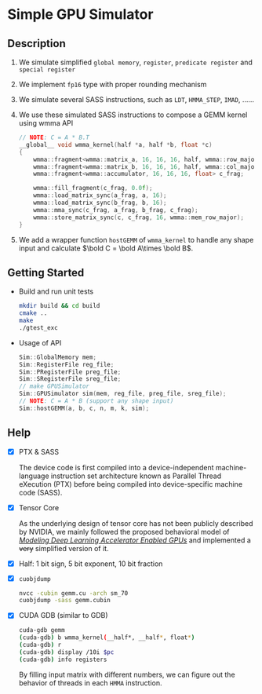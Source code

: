 # Simple GPU Simulator

## Description

1. We simulate simplified `global memory`, `register`, `predicate register` and `special register` 

2. We implement `fp16` type with proper rounding mechanism

3. We simulate several SASS instructions, such as `LDT`, `HMMA_STEP`, `IMAD`, ……

4. We use these simulated SASS instructions to compose a GEMM kernel using wmma API

   ```c++
   // NOTE: C = A * B.T
   __global__ void wmma_kernel(half *a, half *b, float *c)
   {
       wmma::fragment<wmma::matrix_a, 16, 16, 16, half, wmma::row_major> a_frag;
       wmma::fragment<wmma::matrix_b, 16, 16, 16, half, wmma::col_major> b_frag;
       wmma::fragment<wmma::accumulator, 16, 16, 16, float> c_frag;
   
       wmma::fill_fragment(c_frag, 0.0f);
       wmma::load_matrix_sync(a_frag, a, 16);
       wmma::load_matrix_sync(b_frag, b, 16);
       wmma::mma_sync(c_frag, a_frag, b_frag, c_frag);
       wmma::store_matrix_sync(c, c_frag, 16, wmma::mem_row_major);
   }
   ```

5. We add a wrapper function `hostGEMM` of `wmma_kernel` to handle any shape input and calculate $\bold C = \bold A\times \bold B$.




## Getting Started

- Build and run unit tests

  ```bash
  mkdir build && cd build
  cmake ..
  make
  ./gtest_exc
  ```

- Usage of API

  ```c++
  Sim::GlobalMemory mem;
  Sim::RegisterFile reg_file;
  Sim::PRegisterFile preg_file;
  Sim::SRegisterFile sreg_file;
  // make GPUSimulator
  Sim::GPUSimulator sim(mem, reg_file, preg_file, sreg_file);
  // NOTE: C = A * B (support any shape input)
  Sim::hostGEMM(a, b, c, n, m, k, sim);
  ```

  

## Help

- [x] PTX & SASS

  The device code is first compiled into a device-independent machine-language instruction set architecture known as Parallel Thread eXecution (PTX) before being compiled into device-specific machine code (SASS).

- [x] Tensor Core

  As the underlying design of tensor core has not been publicly described by NVIDIA, we mainly followed the proposed behavioral model of [*Modeling Deep Learning Accelerator Enabled GPUs*](https://arxiv.org/abs/1811.08309) and implemented a ~~very~~ simplified version of it.

- [x] Half: 1 bit sign, 5 bit exponent, 10 bit fraction

- [x] `cuobjdump`

  ```bash
  nvcc -cubin gemm.cu -arch sm_70
  cuobjdump -sass gemm.cubin
  ```

- [x] CUDA GDB (similar to GDB)

  ```bash
  cuda-gdb gemm
  (cuda-gdb) b wmma_kernel(__half*, __half*, float*)
  (cuda-gdb) r
  (cuda-gdb) display /10i $pc
  (cuda-gdb) info registers
  ```
  
  By filling input matrix with different numbers, we can figure out the behavior of threads in each `HMMA` instruction.

